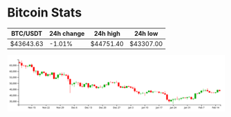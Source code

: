 # Bitcoin Stats

BTC/USDT|24h change|24h high|24h low|
|---|---|---|---|
|$43643.63|-1.01%|$44751.40|$43307.00|

<img src="./chart.svg">
